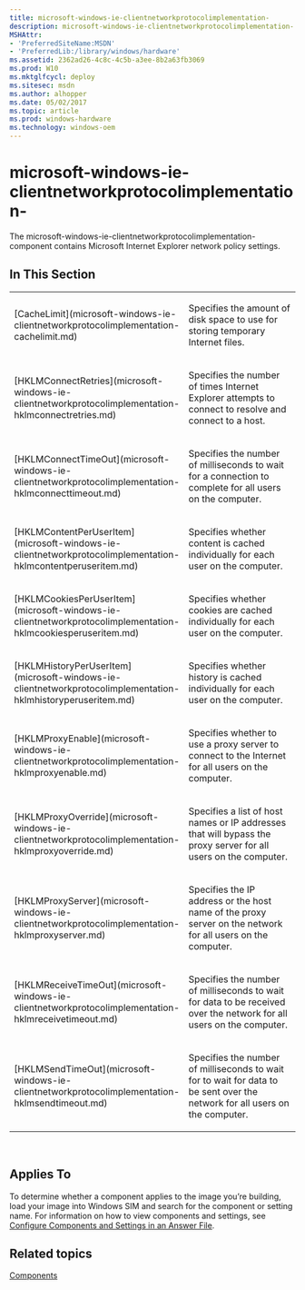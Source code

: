 ```yaml
---
title: microsoft-windows-ie-clientnetworkprotocolimplementation-
description: microsoft-windows-ie-clientnetworkprotocolimplementation-
MSHAttr:
- 'PreferredSiteName:MSDN'
- 'PreferredLib:/library/windows/hardware'
ms.assetid: 2362ad26-4c8c-4c5b-a3ee-8b2a63fb3069
ms.prod: W10
ms.mktglfcycl: deploy
ms.sitesec: msdn
ms.author: alhopper
ms.date: 05/02/2017
ms.topic: article
ms.prod: windows-hardware
ms.technology: windows-oem
---
```


# microsoft-windows-ie-clientnetworkprotocolimplementation-


The microsoft-windows-ie-clientnetworkprotocolimplementation- component contains Microsoft Internet Explorer network policy settings.

## In This Section


<table>
<colgroup>
<col width="50%" />
<col width="50%" />
</colgroup>
<tbody>
<tr class="odd">
<td><p>[CacheLimit](microsoft-windows-ie-clientnetworkprotocolimplementation-cachelimit.md)</p></td>
<td><p>Specifies the amount of disk space to use for storing temporary Internet files.</p></td>
</tr>
<tr class="even">
<td><p>[HKLMConnectRetries](microsoft-windows-ie-clientnetworkprotocolimplementation-hklmconnectretries.md)</p></td>
<td><p>Specifies the number of times Internet Explorer attempts to connect to resolve and connect to a host.</p></td>
</tr>
<tr class="odd">
<td><p>[HKLMConnectTimeOut](microsoft-windows-ie-clientnetworkprotocolimplementation-hklmconnecttimeout.md)</p></td>
<td><p>Specifies the number of milliseconds to wait for a connection to complete for all users on the computer.</p></td>
</tr>
<tr class="even">
<td><p>[HKLMContentPerUserItem](microsoft-windows-ie-clientnetworkprotocolimplementation-hklmcontentperuseritem.md)</p></td>
<td><p>Specifies whether content is cached individually for each user on the computer.</p></td>
</tr>
<tr class="odd">
<td><p>[HKLMCookiesPerUserItem](microsoft-windows-ie-clientnetworkprotocolimplementation-hklmcookiesperuseritem.md)</p></td>
<td><p>Specifies whether cookies are cached individually for each user on the computer.</p></td>
</tr>
<tr class="even">
<td><p>[HKLMHistoryPerUserItem](microsoft-windows-ie-clientnetworkprotocolimplementation-hklmhistoryperuseritem.md)</p></td>
<td><p>Specifies whether history is cached individually for each user on the computer.</p></td>
</tr>
<tr class="odd">
<td><p>[HKLMProxyEnable](microsoft-windows-ie-clientnetworkprotocolimplementation-hklmproxyenable.md)</p></td>
<td><p>Specifies whether to use a proxy server to connect to the Internet for all users on the computer.</p></td>
</tr>
<tr class="even">
<td><p>[HKLMProxyOverride](microsoft-windows-ie-clientnetworkprotocolimplementation-hklmproxyoverride.md)</p></td>
<td><p>Specifies a list of host names or IP addresses that will bypass the proxy server for all users on the computer.</p></td>
</tr>
<tr class="odd">
<td><p>[HKLMProxyServer](microsoft-windows-ie-clientnetworkprotocolimplementation-hklmproxyserver.md)</p></td>
<td><p>Specifies the IP address or the host name of the proxy server on the network for all users on the computer.</p></td>
</tr>
<tr class="even">
<td><p>[HKLMReceiveTimeOut](microsoft-windows-ie-clientnetworkprotocolimplementation-hklmreceivetimeout.md)</p></td>
<td><p>Specifies the number of milliseconds to wait for data to be received over the network for all users on the computer.</p></td>
</tr>
<tr class="odd">
<td><p>[HKLMSendTimeOut](microsoft-windows-ie-clientnetworkprotocolimplementation-hklmsendtimeout.md)</p></td>
<td><p>Specifies the number of milliseconds to wait for to wait for data to be sent over the network for all users on the computer.</p></td>
</tr>
</tbody>
</table>

 

## Applies To


To determine whether a component applies to the image you’re building, load your image into Windows SIM and search for the component or setting name. For information on how to view components and settings, see [Configure Components and Settings in an Answer File](https://msdn.microsoft.com/library/windows/hardware/dn915078).

## Related topics


[Components](components-b-unattend.md)

 

 







